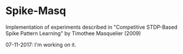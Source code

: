 # Spike-Masq
Implementation of experiments described in "Competitive STDP-Based Spike Pattern Learning" by Timothee Masquelier (2009)

07-11-2017: I'm working on it.
